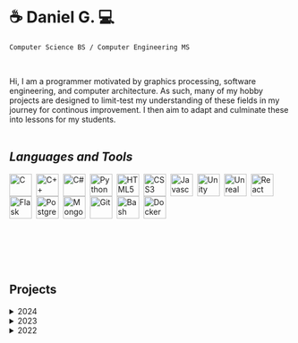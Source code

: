 # ☕ **Daniel G.** 💻

`Computer Science BS / Computer Engineering MS`

<br />

Hi, I am a programmer motivated by graphics processing, software engineering, and computer architecture. As such, many of my hobby projects are designed to limit-test my understanding of these fields in my journey for continous improvement. I then aim to adapt and culminate these into lessons for my students.
<br /><br />

## *Languages and Tools*
<!-- Languages -->
<img align="left" alt="C" width="40px" style="padding-right:5px;" src="https://cdn.jsdelivr.net/gh/devicons/devicon@latest/icons/c/c-original.svg"/>
<img align="left" alt="C++" width="40px" style="padding-right:5px;" src="https://cdn.jsdelivr.net/gh/devicons/devicon@latest/icons/cplusplus/cplusplus-original.svg"/>
<img align="left" alt="C#" width="40px" style="padding-right:5px;" src="https://cdn.jsdelivr.net/gh/devicons/devicon@latest/icons/csharp/csharp-original.svg"/>
<img align="left" alt="Python" width="40px" style="padding-right:5px;" src="https://cdn.jsdelivr.net/gh/devicons/devicon@latest/icons/python/python-original-wordmark.svg"/>
<img align="left" alt="HTML5" width="40px" style="padding-right:5px;" src="https://cdn.jsdelivr.net/gh/devicons/devicon@latest/icons/html5/html5-original-wordmark.svg"/>
<img align="left" alt="CSS3" width="40px" style="padding-right:5px;" src="https://cdn.jsdelivr.net/gh/devicons/devicon@latest/icons/css3/css3-original-wordmark.svg"/>
<img align="left" alt="Javascript" width="40px" style="padding-right:5px;" src="https://cdn.jsdelivr.net/gh/devicons/devicon@latest/icons/javascript/javascript-original.svg"/>

<!-- Frameowrks -->
<img align="left" alt="Unity" width="40px" style="padding-right:5px;" src="https://cdn.jsdelivr.net/gh/devicons/devicon@latest/icons/unity/unity-original-wordmark.svg"/>
<img align="left" alt="Unreal" width="40px" style="padding-right:5px;" src="https://cdn.jsdelivr.net/gh/devicons/devicon@latest/icons/unrealengine/unrealengine-original-wordmark.svg"/>
<img align="left" alt="React" width="40px" style="padding-right:5px;" src="https://cdn.jsdelivr.net/gh/devicons/devicon@latest/icons/react/react-original-wordmark.svg"/>
<img align="left" alt="Flask" width="40px" style="padding-right:5px;" src="https://cdn.jsdelivr.net/gh/devicons/devicon@latest/icons/flask/flask-original-wordmark.svg"/>
<img align="left" alt="PostgreSQL" width="40px" style="padding-right:5px;" src="https://cdn.jsdelivr.net/gh/devicons/devicon@latest/icons/postgresql/postgresql-original-wordmark.svg"/>
<img align="left" alt="MongoDB" width="40px" style="padding-right:5px;" src="https://cdn.jsdelivr.net/gh/devicons/devicon@latest/icons/mongodb/mongodb-original-wordmark.svg"/>

<!-- Tools -->
<img align="left" alt="Git" width="40px" style="padding-right:5px;" src="https://cdn.jsdelivr.net/gh/devicons/devicon@latest/icons/git/git-plain-wordmark.svg"/>
<img align="left" alt="Bash" width="40px" style="padding-right:5px;" src="https://cdn.jsdelivr.net/gh/devicons/devicon@latest/icons/bash/bash-plain.svg"/>
<img align="left" alt="Docker" width="40px" style="padding-right:5px;" src="https://cdn.jsdelivr.net/gh/devicons/devicon@latest/icons/docker/docker-original-wordmark.svg"/>

<!-- Clear Alignemnt -->
<div style="clear:both"></div><br /><br /><br /><br /><br />

## Projects

<details>
  <summary>2024</summary>
  
  | Project         | Links       | Description  |
  | --------------- | ----------- | ------------ |
  | Example Project |             |              |
</details>


<details>
  <summary>2023</summary>
  
  | Project         | Links       | Description  |
  | --------------- | ----------- | ------------ |
  | Example Project |             |              |
</details>

<details>
  <summary>2022</summary>
  
  | Project         | Links       | Description  |
  | --------------- | ----------- | ------------ |
  | Example Project |             |              |
</details>
